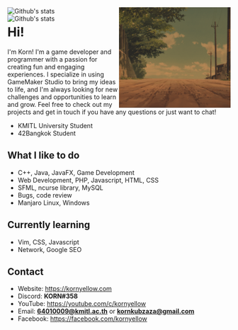 <img style="float: right; width: 50%" alt="Banner image" src="gruvbox.png"/>
<img style="float: left; width: 50%" alt="Github's stats" src="https://github-readme-stats.vercel.app/api?username=kornyellow&show_icons=true&theme=gruvbox">
<img style="float: left; width: 50%" alt="Github's stats" src="https://github-readme-streak-stats.herokuapp.com/?user=kornyellow&theme=gruvbox">

# Hi!

I'm Korn! I'm a game developer and programmer with a passion for creating fun and engaging experiences. I specialize in
using GameMaker Studio to bring my ideas to life, and I'm always looking for new challenges and opportunities to learn
and grow. Feel free to check out my projects and get in touch if you have any questions or just want to chat!

- KMITL University Student
- 42Bangkok Student

## What I like to do

- C++, Java, JavaFX, Game Development
- Web Development, PHP, Javascript, HTML, CSS
- SFML, ncurse library, MySQL
- Bugs, code review
- Manjaro Linux, Windows

## Currently learning

- Vim, CSS, Javascript
- Network, Google SEO

## Contact

- Website: https://kornyellow.com
- Discord: **KORN#358**
- YouTube: https://youtube.com/c/kornyellow
- Email: **64010009@kmitl.ac.th** or **kornkubzaza@gmail.com**
- Facebook: https://facebook.com/kornyellow
